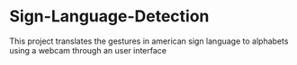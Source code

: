 # Sign-Language-Detection
This project translates the gestures in american sign language to alphabets using a webcam through an user interface
